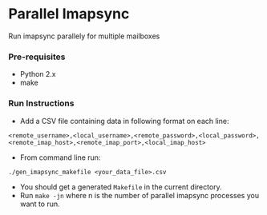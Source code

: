 Parallel Imapsync
=========
Run imapsync parallely for multiple mailboxes


### Pre-requisites
* Python 2.x
* make

### Run Instructions

* Add a CSV file containing data in following format on each line:
```
<remote_username>,<local_username>,<remote_password>,<local_password>,<remote_imap_host>,<remote_imap_port>,<local_imap_host>
```

* From command line run:
```
./gen_imapsync_makefile <your_data_file>.csv
```
* You should get a generated `Makefile` in the current directory.
* Run `make -jn` where n is the number of parallel imapsync processes you want to run.